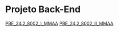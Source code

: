 # Projeto Back-End

[PBE_24.2_8002_I_MMAA](../assets/Projetos/yx.docx)
[PBE_24.2_8002_II_MMAA](../assets/Projetos/yx.docx)

